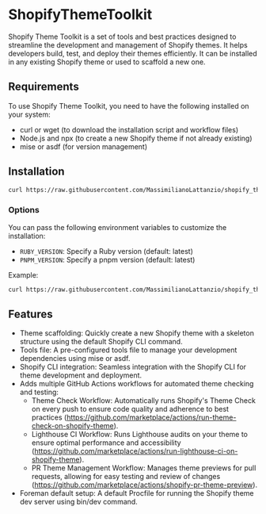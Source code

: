 # ShopifyThemeToolkit

Shopify Theme Toolkit is a set of tools and best practices designed to streamline the development and management of Shopify themes. It helps developers build, test, and deploy their themes efficiently.
It can be installed in any existing Shopify theme or used to scaffold a new one.

## Requirements

To use Shopify Theme Toolkit, you need to have the following installed on your system:

- curl or wget (to download the installation script and workflow files)
- Node.js and npx (to create a new Shopify theme if not already existing)
- mise or asdf (for version management)

## Installation

```sh
curl https://raw.githubusercontent.com/MassimilianoLattanzio/shopify_theme_toolkit/refs/heads/main/install.sh | sh
```

### Options

You can pass the following environment variables to customize the installation:

- `RUBY_VERSION`: Specify a Ruby version (default: latest)
- `PNPM_VERSION`: Specify a pnpm version (default: latest)

Example:

```sh
curl https://raw.githubusercontent.com/MassimilianoLattanzio/shopify_theme_toolkit/refs/heads/main/install.sh | RUBY_VERSION=3.1.2 bash -s
```

## Features

- Theme scaffolding: Quickly create a new Shopify theme with a skeleton structure using the default Shopify CLI command.
- Tools file: A pre-configured tools file to manage your development dependencies using mise or asdf.
- Shopify CLI integration: Seamless integration with the Shopify CLI for theme development and deployment.
- Adds multiple GitHub Actions workflows for automated theme checking and testing:
  - Theme Check Workflow: Automatically runs Shopify's Theme Check on every push to ensure code quality and adherence to best practices (https://github.com/marketplace/actions/run-theme-check-on-shopify-theme).
  - Lighthouse CI Workflow: Runs Lighthouse audits on your theme to ensure optimal performance and accessibility (https://github.com/marketplace/actions/run-lighthouse-ci-on-shopify-theme).
  - PR Theme Management Workflow: Manages theme previews for pull requests, allowing for easy testing and review of changes (https://github.com/marketplace/actions/shopify-pr-theme-preview).
- Foreman default setup: A default Procfile for running the Shopify theme dev server using bin/dev command.
